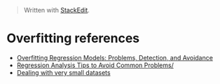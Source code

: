
> Written with [StackEdit](https://stackedit.io/).
# Overfitting references

- [Overfitting Regression Models: Problems, Detection, and Avoidance](https://statisticsbyjim.com/regression/overfitting-regression-models/)
- [Regression Analysis Tips to Avoid Common Problems/](https://statisticsbyjim.com/regression/regression-analysis-tips/)
- [Dealing with very small datasets](https://www.kaggle.com/rafjaa/dealing-with-very-small-datasets)
<!--stackedit_data:
eyJoaXN0b3J5IjpbLTE4NzMzOTY3N119
-->